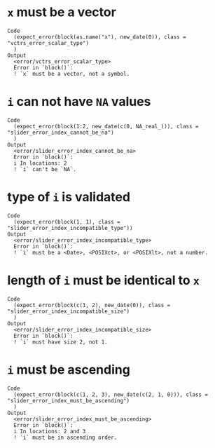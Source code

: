 # `x` must be a vector

    Code
      (expect_error(block(as.name("x"), new_date(0)), class = "vctrs_error_scalar_type")
      )
    Output
      <error/vctrs_error_scalar_type>
      Error in `block()`:
      ! `x` must be a vector, not a symbol.

# `i` can not have `NA` values

    Code
      (expect_error(block(1:2, new_date(c(0, NA_real_))), class = "slider_error_index_cannot_be_na")
      )
    Output
      <error/slider_error_index_cannot_be_na>
      Error in `block()`:
      i In locations: 2
      ! `i` can't be `NA`.

# type of `i` is validated

    Code
      (expect_error(block(1, 1), class = "slider_error_index_incompatible_type"))
    Output
      <error/slider_error_index_incompatible_type>
      Error in `block()`:
      ! `i` must be a <Date>, <POSIXct>, or <POSIXlt>, not a number.

# length of `i` must be identical to `x`

    Code
      (expect_error(block(c(1, 2), new_date(0)), class = "slider_error_index_incompatible_size")
      )
    Output
      <error/slider_error_index_incompatible_size>
      Error in `block()`:
      ! `i` must have size 2, not 1.

# `i` must be ascending

    Code
      (expect_error(block(c(1, 2, 3), new_date(c(2, 1, 0))), class = "slider_error_index_must_be_ascending")
      )
    Output
      <error/slider_error_index_must_be_ascending>
      Error in `block()`:
      i In locations: 2 and 3
      ! `i` must be in ascending order.

